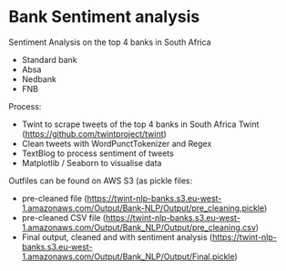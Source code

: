 # Bank Sentiment analysis
Sentiment Analysis on the top 4 banks in South Africa 
  - Standard bank
  - Absa
  - Nedbank
  - FNB

Process: 
* Twint to scrape tweets of the top 4 banks in South Africa 
  Twint (https://github.com/twintproject/twint) 
* Clean tweets with WordPunctTokenizer and Regex 
* TextBlog to process sentiment of tweets 
* Matplotlib / Seaborn to visualise data 

Outfiles can be found on AWS S3 (as pickle files:
* pre-cleaned file (https://twint-nlp-banks.s3.eu-west-1.amazonaws.com/Output/Bank-NLP/Output/pre_cleaning.pickle)
* pre-cleaned CSV file (https://twint-nlp-banks.s3.eu-west-1.amazonaws.com/Output/Bank_NLP/Output/pre_cleaning.csv)
* Final output, cleaned and with sentiment analysis (https://twint-nlp-banks.s3.eu-west-1.amazonaws.com/Output/Bank_NLP/Output/Final.pickle)
